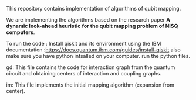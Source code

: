 This repository contains implementation of algorithms of qubit mapping.


We are implementing the algorithms based on the research paper **A dynamic look-ahead heuristic for the qubit mapping problem of NISQ computers**.

To run the code :
Install qiskit and its environment using the IBM documentation :https://docs.quantum.ibm.com/guides/install-qiskit
also make sure you have python intsalled on your computer.
run the  python files.

gd: This file contains the code for interaction graph from the quantum circuit and obtaining centers of interaction and coupling graphs.


im: This file implements the initial mapping algorithm (expansion from center).
